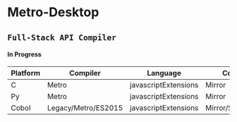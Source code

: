 # Metro-**Desktop**

## `Full-Stack API Compiler`

#### In Progress

Platform | Compiler | Language | Code      |
---------|----------|----------|-------|
 C | Metro | javascriptExtensions | Mirror
 Py | Metro | javascriptExtensions | Mirror
 Cobol | Legacy/Metro/ES2015 | javascriptExtensions | Mirror/Sandbox
